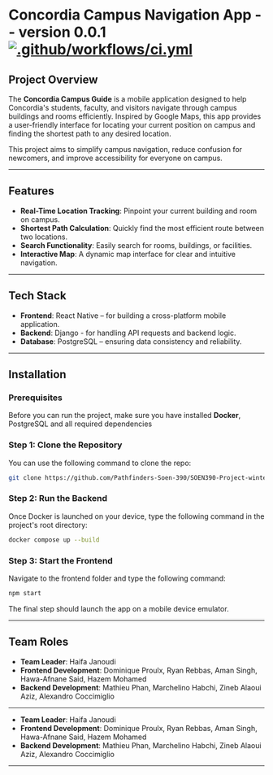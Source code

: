 # Concordia Campus Navigation App -- version 0.0.1 [![.github/workflows/ci.yml](https://github.com/Pathfinders-Soen-390/SOEN390-Project-winter2025/actions/workflows/ci.yml/badge.svg)](https://github.com/Pathfinders-Soen-390/SOEN390-Project-winter2025/actions/workflows/ci.yml)
## Project Overview

The **Concordia Campus Guide** is a mobile application designed to help Concordia's students, faculty, and visitors navigate through campus buildings and rooms efficiently. Inspired by Google Maps, this app provides a user-friendly interface for locating your current position on campus and finding the shortest path to any desired location.

This project aims to simplify campus navigation, reduce confusion for newcomers, and improve accessibility for everyone on campus.

---

## Features

- **Real-Time Location Tracking**: Pinpoint your current building and room on campus.
- **Shortest Path Calculation**: Quickly find the most efficient route between two locations.
- **Search Functionality**: Easily search for rooms, buildings, or facilities.
- **Interactive Map**: A dynamic map interface for clear and intuitive navigation.

---

## Tech Stack

- **Frontend**: React Native – for building a cross-platform mobile application.
- **Backend**: Django - for handling API requests and backend logic.
- **Database**: PostgreSQL – ensuring data consistency and reliability.

---

## Installation

### Prerequisites
Before you can run the project, make sure you have installed **Docker**, PostgreSQL and all required dependencies

### Step 1: Clone the Repository 
You can use the following command to clone the repo:
```bash
git clone https://github.com/Pathfinders-Soen-390/SOEN390-Project-winter2025.git
```

### Step 2: Run the Backend 
Once Docker is launched on your device, type the following command in the project's root directory:
```bash
docker compose up --build
```

### Step 3: Start the Frontend
Navigate to the frontend folder and type the following command:
```bash
npm start
```
The final step should launch the app on a mobile device emulator.

---

## Team Roles

- **Team Leader**: Haifa Janoudi
- **Frontend Development**: Dominique Proulx, Ryan Rebbas, Aman Singh, Hawa-Afnane Said, Hazem Mohamed
- **Backend Development**: Mathieu Phan, Marchelino Habchi, Zineb Alaoui Aziz, Alexandro Coccimiglio

---
- **Team Leader**: Haifa Janoudi
- **Frontend Development**: Dominique Proulx, Ryan Rebbas, Aman Singh, Hawa-Afnane Said, Hazem Mohamed
- **Backend Development**: Mathieu Phan, Marchelino Habchi, Zineb Alaoui Aziz, Alexandro Coccimiglio

---
